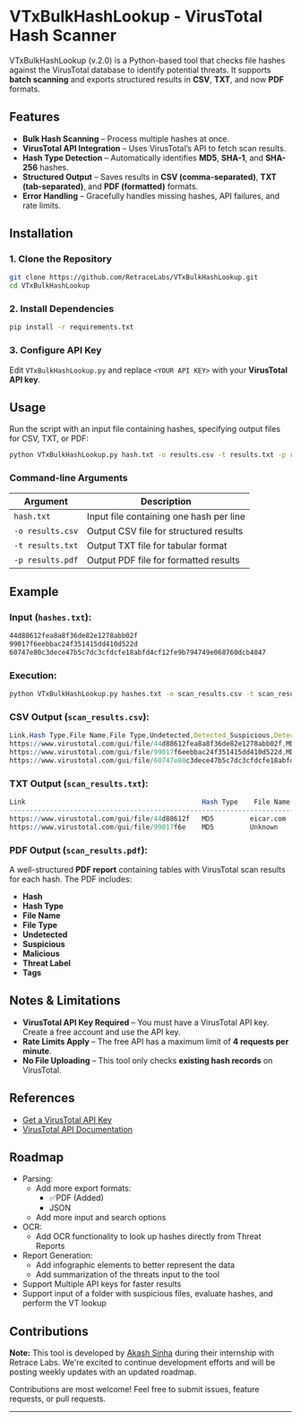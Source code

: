 # VTxBulkHashLookup - VirusTotal Hash Scanner

VTxBulkHashLookup (v.2.0) is a Python-based tool that checks file hashes against the VirusTotal database to identify potential threats. It supports **batch scanning** and exports structured results in **CSV**, **TXT**, and now **PDF** formats.

## Features

- **Bulk Hash Scanning** – Process multiple hashes at once.
- **VirusTotal API Integration** – Uses VirusTotal’s API to fetch scan results.
- **Hash Type Detection** – Automatically identifies **MD5**, **SHA-1**, and **SHA-256** hashes.
- **Structured Output** – Saves results in **CSV (comma-separated)**, **TXT (tab-separated)**, and **PDF (formatted)** formats.
- **Error Handling** – Gracefully handles missing hashes, API failures, and rate limits.

## Installation

### 1. Clone the Repository

```bash
git clone https://github.com/RetraceLabs/VTxBulkHashLookup.git
cd VTxBulkHashLookup
```

### 2. Install Dependencies

```bash
pip install -r requirements.txt
```

### 3. Configure API Key

Edit `VTxBulkHashLookup.py` and replace `<YOUR API KEY>` with your **VirusTotal API key**.

## Usage

Run the script with an input file containing hashes, specifying output files for CSV, TXT, or PDF:

```bash
python VTxBulkHashLookup.py hash.txt -o results.csv -t results.txt -p results.pdf
```

### Command-line Arguments

| Argument | Description |
| --- | --- |
| `hash.txt` | Input file containing one hash per line |
| `-o results.csv` | Output CSV file for structured results |
| `-t results.txt` | Output TXT file for tabular format |
| `-p results.pdf` | Output PDF file for formatted results |

## Example

### Input (`hashes.txt`):

```bash
44d88612fea8a8f36de82e1278abb02f
99017f6eebbac24f351415dd410d522d
60747e80c3dece47b5c7dc3cfdcfe18abfd4cf12fe9b794749e068760dcb4847
```

### Execution:

```bash
python VTxBulkHashLookup.py hashes.txt -o scan_results.csv -t scan_results.txt -p scan_results.pdf
```

### CSV Output (`scan_results.csv`):

```mathematica
Link,Hash Type,File Name,File Type,Undetected,Detected_Suspicious,Detected_Malicious,Threat Label,Tags
https://www.virustotal.com/gui/file/44d88612fea8a8f36de82e1278abb02f,MD5,eicar.com,DOS Executable,50,2,5,Trojan,executable,testfile
https://www.virustotal.com/gui/file/99017f6eebbac24f351415dd410d522d,MD5,Unknown,Unknown,60,0,1,N/A,N/A
https://www.virustotal.com/gui/file/60747e80c3dece47b5c7dc3cfdcfe18abfd4cf12fe9b794749e068760dcb4847,SHA256,Unknown, DOS Executable, 40,0,31,N/A,peexe,upx,64bits,corrupt,overlay,executes-dropped-file,cve-2016-0101,exploit

```

### TXT Output (`scan_results.txt`):

```mathematica
Link                                            Hash Type    File Name   File Type   Undetected   Suspicious   Malicious   Threat Label       Tags
------------------------------------------------------------------------------------------------------------------------------
https://www.virustotal.com/gui/file/44d88612f   MD5         eicar.com   DOS Executable      50          2          5        Trojan      executable,testfile
https://www.virustotal.com/gui/file/99017f6e    MD5         Unknown     Unknown             60          0          1        N/A         N/A

```

### PDF Output (`scan_results.pdf`):

A well-structured **PDF report** containing tables with VirusTotal scan results for each hash. The PDF includes:

- **Hash**
- **Hash Type**
- **File Name**
- **File Type**
- **Undetected**
- **Suspicious**
- **Malicious**
- **Threat Label**
- **Tags**

## Notes & Limitations

- **VirusTotal API Key Required** – You must have a VirusTotal API key. Create a free account and use the API key.
- **Rate Limits Apply** – The free API has a maximum limit of **4 requests per minute**.
- **No File Uploading** – This tool only checks **existing hash records** on VirusTotal.

## References

- [Get a VirusTotal API Key](https://docs.virustotal.com/docs/please-give-me-an-api-key)
- [VirusTotal API Documentation](https://docs.virustotal.com/docs/api-overview)

## Roadmap

- Parsing:
    - Add more export formats:
        - ✅PDF (Added)
        - JSON
    - Add more input and search options
- OCR:
    - Add OCR functionality to look up hashes directly from Threat Reports
- Report Generation:
    - Add infographic elements to better represent the data
    - Add summarization of the threats input to the tool
- Support Multiple API keys for faster results
- Support input of a folder with suspicious files, evaluate hashes, and perform the VT lookup

## Contributions

**Note:** This tool is developed by [Akash Sinha](https://github.com/imakash-sinha) during their internship with Retrace Labs.  We're excited to continue development efforts and will be posting weekly updates with an updated roadmap.

Contributions are most welcome! Feel free to submit issues, feature requests, or pull requests.

---